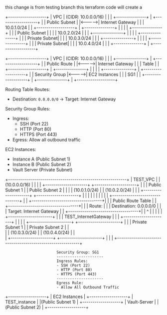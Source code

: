 this change is from testing branch
this terraform code will create a 

+-------------------+
|       VPC         | (CIDR: 10.0.0.0/16)
|                   |
| +---------------+ |       +-------------------+
| | Public Subnet | |<----->| Internet Gateway   |
| | 10.0.1.0/24   | |       +-------------------+
| +---------------+ |
|                   |
| +---------------+ |
| | Public Subnet | |
| | 10.0.2.0/24   | |
| +---------------+ |
|                   |
| +---------------+ |
| | Private Subnet| |
| | 10.0.3.0/24   | |
| +---------------+ |
|                   |
| +---------------+ |
| | Private Subnet| |
| | 10.0.4.0/24   | |
| +---------------+ |
+-------------------+

+-------------------+
|       VPC         | (CIDR: 10.0.0.0/16)
|                   |
| +---------------+ |       +-------------------+
| | Public Route  | |<----->| Internet Gateway   |
| | Table         | |       +-------------------+
| +---------------+ |
|                   |
| +---------------+ |       +-------------------+
| | Security Group |<----->| EC2 Instances      |
| | SG1           | |       +-------------------+
| +---------------+ |
+-------------------+

Routing Table Routes:
- Destination: `0.0.0.0/0` -> Target: Internet Gateway

Security Group Rules:
- Ingress: 
   - SSH (Port 22)
   - HTTP (Port 80)
   - HTTPS (Port 443)
- Egress: Allow all outbound traffic

EC2 Instances:
- Instance A (Public Subnet 1)
- Instance B (Public Subnet 2)
- Vault Server (Private Subnet)


+-----------------------------------------------------------+
|                          TEST_VPC                         |
|                        (10.0.0.0/16)                      |
|                                                           |
|    +---------------------+      +---------------------+   |
|    |    Public Subnet 1  |      |    Public Subnet 2  |   |
|    |    (10.0.1.0/24)    |      |    (10.0.2.0/24)    |   |
|    +---------------------+      +---------------------+   |
|           |                               |               |
|           |                               |               |
|           +-------------------------------+               |
|                      +-----------------------------------+|
|                      |         Public Route Table         |
|                      +-----------------------------------+|
|                      | Route:                             |
|                      | Destination: 0.0.0.0/0             |
|                      | Target: Internet Gateway           |
|                      +-----------------------------------+|
|                               ^                           |
|                               |                           |
|                       +----------------------+            |
|                       | TEST_InternetGateway |            |
|                       +----------------------+            |
|                                                           |
|    +---------------------+      +---------------------+   |
|    |    Private Subnet 1 |      |   Private Subnet 2  |   |  
|    |    (10.0.3.0/24)    |      |  (10.0.4.0/24)      |   |  
|    +---------------------+      +---------------------+   |
|                                                           |
+-----------------------------------------------------------+

                           Security Group: SG1
                           ---------------------
                           Ingress Rules:
                           - SSH (Port 22)
                           - HTTP (Port 80)
                           - HTTPS (Port 443)
                           ---------------------
                           Egress Rule:
                           - Allow All Outbound Traffic


+-------------------+
|   EC2 Instances    |
+-------------------+
| TEST_instance      |
|(Public Subnet 1)   |
+-------------------+
| Vault-Server       |
|(Public Subnet 2)   |
+-------------------+